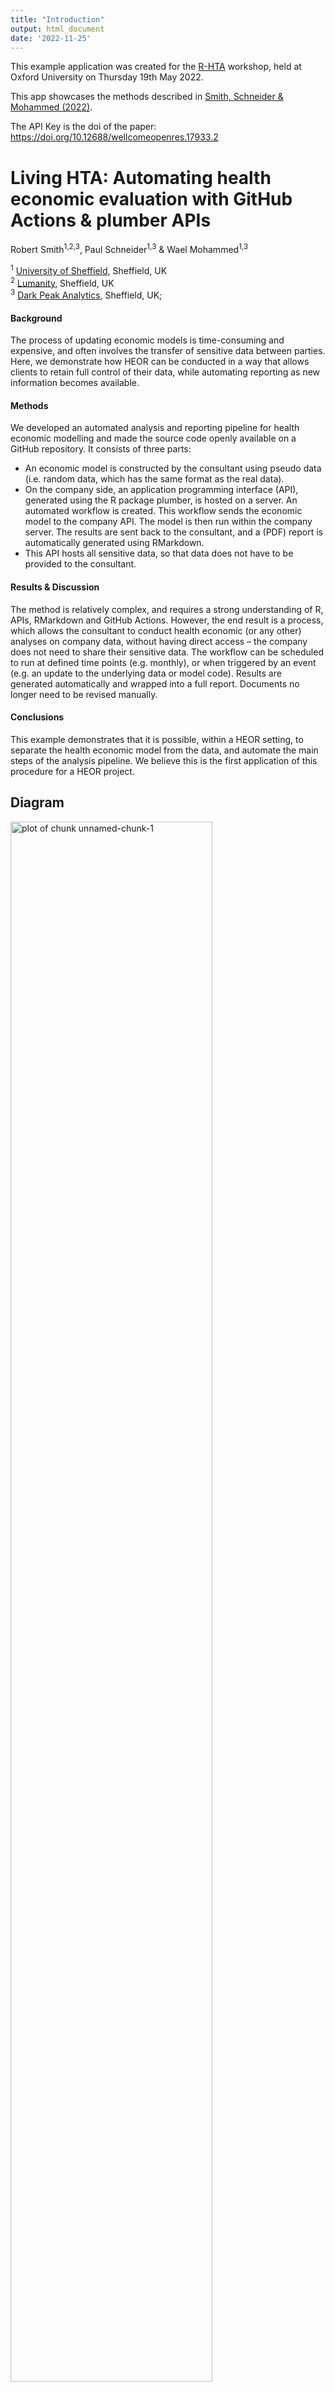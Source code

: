 ```yaml
---
title: "Introduction"
output: html_document
date: '2022-11-25'
---
```


<style type="text/css/image">
.main-container {
  max-width: 100% !important;
  margin: auto;
}
</style>

This example application was created for the <a href="https://r-hta.org/" target="_blank">R-HTA</a> workshop, held at Oxford University on Thursday 19th May 2022. 

This app showcases the methods described in [Smith, Schneider & Mohammed (2022)](https://wellcomeopenresearch.org/articles/7-194).

The API Key is the doi of the paper:
https://doi.org/10.12688/wellcomeopenres.17933.2

# **Living HTA: Automating health economic evaluation with GitHub Actions & plumber APIs**

Robert Smith<sup>1,2,3</sup>, Paul Schneider<sup>1,3</sup> & Wael Mohammed<sup>1,3</sup>

<sup>1</sup> <a href="https://www.sheffield.ac.uk/scharr" target="_blank">University of Sheffield</a>, Sheffield, UK  
<sup>2</sup> <a href="https://lumanity.com/" target="_blank">Lumanity</a>, Sheffield, UK   
<sup>3</sup> <a href="https://darkpeakanalytics.com/" target="_blank">Dark Peak Analytics</a>, Sheffield, UK;

#### **Background**

The process of updating economic models is time-consuming and expensive, and often involves the transfer of sensitive data between parties. Here, we demonstrate how HEOR can be conducted in a way that allows clients to retain full control of their data, while automating reporting as new information becomes available.

#### **Methods**

We developed an automated analysis and reporting pipeline for health economic modelling and made the source code openly available on a GitHub repository. It consists of three parts:
 -	An economic model is constructed by the consultant using pseudo data (i.e. random data, which has the same format as the real data).
 -	On the company side, an application programming interface (API), generated using the R package plumber, is hosted on a server. An automated workflow is created. This workflow sends the economic model to the company API. The model is then run within the company server. The results are sent back to the consultant, and a (PDF) report is automatically generated using RMarkdown.
 - This API hosts all sensitive data, so that data does not have to be provided to the consultant.

#### **Results & Discussion**

The method is relatively complex, and requires a strong understanding of R, APIs, RMarkdown and GitHub Actions. However, the end result is a process, which allows the consultant to conduct health economic (or any other) analyses on company data, without having direct access – the company does not need to share their sensitive data. The workflow can be scheduled to run at defined time points (e.g. monthly), or when triggered by an event (e.g. an update to the underlying data or model code). Results are generated automatically and wrapped into a full report. Documents no longer need to be revised manually.

#### **Conclusions**

This example demonstrates that it is possible, within a HEOR setting, to separate the health economic model from the data, and automate the main steps of the analysis pipeline. We believe this is the first application of this procedure for a HEOR project.


## Diagram

<img src="https://github.com/RobertASmith/plumberHE/blob/main/app_files/www/process_diagram2.jpg?raw=true" alt="plot of chunk unnamed-chunk-1" width="80%" />


<!-- ![image](https://github.com/RobertASmith/plumberHE/blob/main/app_files/www/process_diagram2.jpg?raw=true){width=250px} -->

## The API

The example plumber code used to generate the API can be found <a href="https://github.com/RobertASmith/plumberHE/blob/main/darthAPI/plumber.R" target="_blank">here</a>.

# The App
This app allows the user to query the model without access to the underlying data, in fact even those tasked with building the app did not have access to the underlying data. Within the app, the following code is executed to send a request to the API, which returns the results. Each time the `run model` button is pressed the following code runs in the app's server:

```
# function to call API to run the model
httr::content(
  httr::POST(
    # the Server URL can also be kept confidential, but will leave here for now
    url = "https://connect.bresmed.com",
    # path for the API within the server URL
    path = "rhta2022/runDARTHmodel",
    # code is passed to the client API from GitHub.
    query = list(model_functions =
                   paste0("https://raw.githubusercontent.com/",
                          "BresMed/plumberHE/main/R/darth_funcs.R")),
    # set of parameters to be changed ...
    # we are allowed to change these but not some others
    body = list(
      param_updates = jsonlite::toJSON(
        data.frame(parameter = c("p_HS1","p_S1H"),
                   distribution = c("beta","beta"),
                   v1 = c(25, 50),
                   v2 = c(150, 100))
      )
    ),
    # we include a key here to access the API ... like a password protection
    config = httr::add_headers(Authorization = paste0("Key ",
                                                      Sys.getenv("CONNECT_KEY")))
  )
)

```

We thank you for your time, please send any feedback to rsmith@darkpeakanalytics.com

Rob & Paul  
